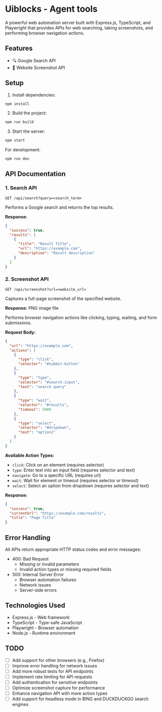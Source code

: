 # Uiblocks - Agent tools

A powerful web automation server built with Express.js, TypeScript, and Playwright that provides APIs for web searching, taking screenshots, and performing browser navigation actions.

## Features

- 🔍 Google Search API
- 📸 Website Screenshot API

## Setup

1. Install dependencies:

```bash
npm install
```

2. Build the project:

```bash
npm run build
```

3. Start the server:

```bash
npm start
```

For development:

```bash
npm run dev
```

## API Documentation

### 1. Search API

```http
GET /api/search?query=<search_term>
```

Performs a Google search and returns the top results.

**Response:**

```json
{
  "success": true,
  "results": [
    {
      "title": "Result Title",
      "url": "https://example.com",
      "description": "Result description"
    }
  ]
}
```

### 2. Screenshot API

```http
GET /api/screenshot?url=<website_url>
```

Captures a full-page screenshot of the specified website.

**Response:** PNG image file

Performs browser navigation actions like clicking, typing, waiting, and form submissions.

**Request Body:**

```json
{
  "url": "https://example.com",
  "actions": [
    {
      "type": "click",
      "selector": "#submit-button"
    },
    {
      "type": "type",
      "selector": "#search-input",
      "text": "search query"
    },
    {
      "type": "wait",
      "selector": "#results",
      "timeout": 5000
    },
    {
      "type": "select",
      "selector": "#dropdown",
      "text": "option1"
    }
  ]
}
```

**Available Action Types:**

- `click`: Click on an element (requires selector)
- `type`: Enter text into an input field (requires selector and text)
- `navigate`: Go to a specific URL (requires url)
- `wait`: Wait for element or timeout (requires selector or timeout)
- `select`: Select an option from dropdown (requires selector and text)

**Response:**

```json
{
  "success": true,
  "currentUrl": "https://example.com/results",
  "title": "Page Title"
}
```

## Error Handling

All APIs return appropriate HTTP status codes and error messages:

- 400: Bad Request
  - Missing or invalid parameters
  - Invalid action types or missing required fields
- 500: Internal Server Error
  - Browser automation failures
  - Network issues
  - Server-side errors

## Technologies Used

- Express.js - Web framework
- TypeScript - Type-safe JavaScript
- Playwright - Browser automation
- Node.js - Runtime environment

## TODO

- [ ] Add support for other browsers (e.g., Firefox)
- [ ] Improve error handling for network issues
- [ ] Add more robust tests for API endpoints
- [ ] Implement rate limiting for API requests
- [ ] Add authentication for sensitive endpoints
- [ ] Optimize screenshot capture for performance
- [ ] Enhance navigation API with more action types
- [ ] Add support for headless mode in BING and DUCKDUCKGO search engines
